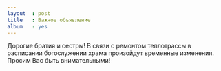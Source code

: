 ```yaml
---
layout  : post
title   : Важное объявление
album   : yes
---
```

Дорогие братия и сестры!
В связи с ремонтом теплотрассы в расписании богослужении храма произойдут временные изменения.
Просим Вас быть внимательными!

